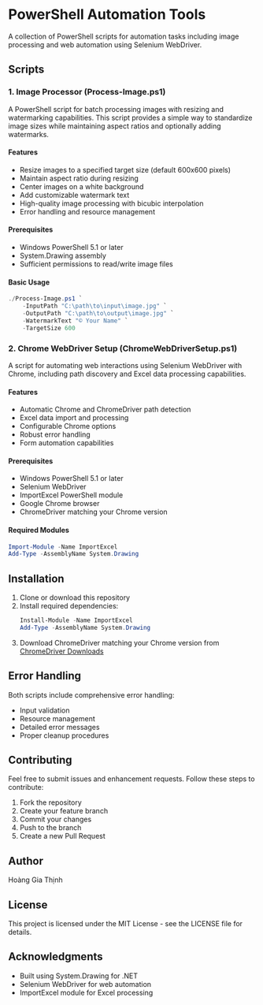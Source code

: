# PowerShell Automation Tools

A collection of PowerShell scripts for automation tasks including image processing and web automation using Selenium WebDriver.

## Scripts

### 1. Image Processor (Process-Image.ps1)

A PowerShell script for batch processing images with resizing and watermarking capabilities. This script provides a simple way to standardize image sizes while maintaining aspect ratios and optionally adding watermarks.

#### Features
- Resize images to a specified target size (default 600x600 pixels)
- Maintain aspect ratio during resizing
- Center images on a white background
- Add customizable watermark text
- High-quality image processing with bicubic interpolation
- Error handling and resource management

#### Prerequisites
- Windows PowerShell 5.1 or later
- System.Drawing assembly
- Sufficient permissions to read/write image files

#### Basic Usage
```powershell
./Process-Image.ps1 `
    -InputPath "C:\path\to\input\image.jpg" `
    -OutputPath "C:\path\to\output\image.jpg" `
    -WatermarkText "© Your Name" `
    -TargetSize 600
```

### 2. Chrome WebDriver Setup (ChromeWebDriverSetup.ps1)

A script for automating web interactions using Selenium WebDriver with Chrome, including path discovery and Excel data processing capabilities.

#### Features
- Automatic Chrome and ChromeDriver path detection
- Excel data import and processing
- Configurable Chrome options
- Robust error handling
- Form automation capabilities

#### Prerequisites
- Windows PowerShell 5.1 or later
- Selenium WebDriver
- ImportExcel PowerShell module
- Google Chrome browser
- ChromeDriver matching your Chrome version

#### Required Modules
```powershell
Import-Module -Name ImportExcel
Add-Type -AssemblyName System.Drawing
```

## Installation

1. Clone or download this repository
2. Install required dependencies:
   ```powershell
   Install-Module -Name ImportExcel
   Add-Type -AssemblyName System.Drawing
   ```
3. Download ChromeDriver matching your Chrome version from [ChromeDriver Downloads](https://chromedriver.chromium.org/downloads)

## Error Handling

Both scripts include comprehensive error handling:
- Input validation
- Resource management
- Detailed error messages
- Proper cleanup procedures

## Contributing

Feel free to submit issues and enhancement requests. Follow these steps to contribute:

1. Fork the repository
2. Create your feature branch
3. Commit your changes
4. Push to the branch
5. Create a new Pull Request

## Author

Hoàng Gia Thịnh

## License

This project is licensed under the MIT License - see the LICENSE file for details.

## Acknowledgments

- Built using System.Drawing for .NET
- Selenium WebDriver for web automation
- ImportExcel module for Excel processing
